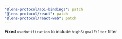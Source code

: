 ```yaml
---
"@lens-protocol/api-bindings": patch
"@lens-protocol/react": patch
"@lens-protocol/react-web": patch
---
```


**Fixed** `useNotification` to include `highSignalFilter` filter
